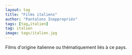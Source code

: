 ```yaml
---
layout: tag
title: "Films italiens"
author: "Pantalons Inappropriés"
tags: [tag,italien]
tag: italien
image: tags/italien.jpg
---
```


Films d'origine italienne ou thématiquement liés à ce pays.
